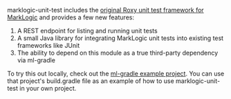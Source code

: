 marklogic-unit-test includes the [original Roxy unit test framework for MarkLogic](https://github.com/marklogic-community/roxy/wiki/Unit-Testing) and 
provides a few new features:

1. A REST endpoint for listing and running unit tests
1. A small Java library for integrating MarkLogic unit tests into existing test frameworks like JUnit
1. The ability to depend on this module as a true third-party dependency via ml-gradle

To try this out locally, check out the [ml-gradle example project](https://github.com/marklogic-community/ml-gradle/tree/dev/examples/unit-test-project). 
You can use that project's build.gradle file as an example of how to use marklogic-unit-test in your own project.

